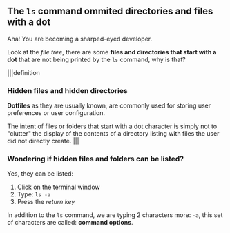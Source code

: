 ## The `ls` command ommited directories and files with a dot

Aha! You are becoming a sharped-eyed developer.

Look at the _file tree_, there are some __files and directories that start with a dot__ that are not being printed by the `ls` command, why is that? 

|||definition
### Hidden files and hidden directories
__Dotfiles__ as they are usually known, are commonly used for storing user preferences or user configuration. 

The intent of files or folders that start with a dot character is simply not to "clutter" the display of the contents of a directory listing with files the user did not directly create.
|||

### Wondering if hidden files and folders can be listed?

Yes, they can be listed: 

1. Click on the terminal window
2. Type: `ls -a`
3. Press the _return key_

In addition to the `ls` command, we are typing 2 characters more: `-a`, this set of characters are called: __command options__.